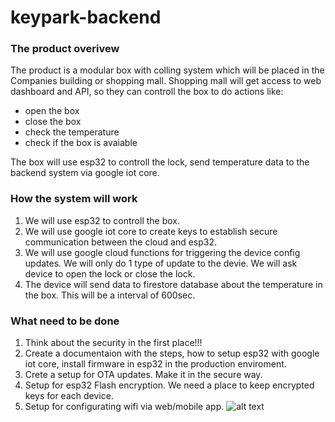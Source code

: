 # keypark-backend

### The product overivew
The product is a modular box with colling system which will be placed in the Companies building or shopping mall.
Shopping mall will get access to web dashboard and API, so they can controll the box to do actions like:
- open the box
- close the box
- check the temperature
- check if the box is avaiable

The box will use esp32 to controll the lock, send temperature data to the backend system via google iot core.

### How the system will work
1) We will use esp32 to controll the box.
2) We will use google iot core to create keys to establish secure communication between the cloud and esp32.
3) We will use google cloud functions for triggering the device config updates. We will only do 1 type of update to the devie. 
We will ask device to open the lock or close the lock.
4) The device will send data to firestore database about the temperature in the box. This will be a interval of 600sec.


### What need to be done
1) Think about the security in the first place!!!
2) Create a documentaion with the steps, how to setup esp32 with google iot core, install firmware in esp32 in the production enviroment.
3) Crete a setup for OTA updates. Make it in the secure way.
4) Setup for esp32 Flash encryption. We need a place to keep encrypted keys for each device.
5) Setup for configurating wifi via web/mobile app.
![alt text](https://scontent-arn2-1.xx.fbcdn.net/v/t1.0-9/32698223_1039122062918068_680439741581099008_n.jpg?_nc_cat=0&oh=70a60835c6596f3a15536f9b17bc4000&oe=5BAAF08D)
